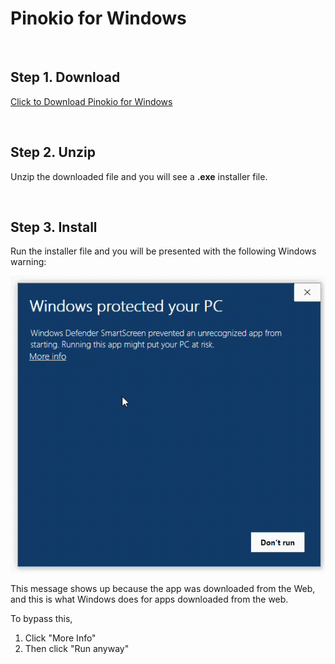 # Pinokio for Windows

<br>

## Step 1. Download

<a href="https://github.com/pinokiocomputer/pinokio/releases/download/0.0.29/Pinokio-0.0.29-win32.zip" class='btn'>Click to Download Pinokio for Windows</a>

<br>

## Step 2. Unzip

Unzip the downloaded file and you will see a **.exe** installer file.

<br>

## Step 3. Install

Run the installer file and you will be presented with the following Windows warning:


![installwin.gif](installwin.gif)

This message shows up because the app was downloaded from the Web, and this is what Windows does for apps downloaded from the web.

To bypass this,

1. Click "More Info"
2. Then click "Run anyway"
